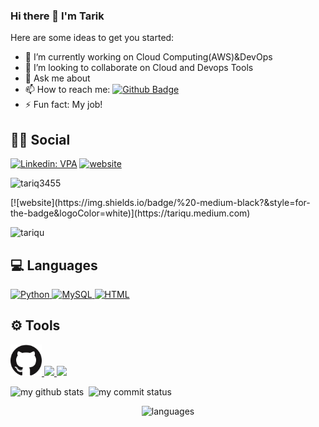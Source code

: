 ### Hi there 👋 I'm Tarik

<!--
**tariq3455/tariq3455** is a ✨ _special_ ✨ repository because its `README.md` (this file) appears on your GitHub profile.
--->
Here are some ideas to get you started:

- 🔭 I’m currently working on Cloud Computing(AWS)&DevOps
- 👯 I’m looking to collaborate on Cloud and Devops Tools
- 💬 Ask me about 
- 📫 How to reach me: [![Github Badge](https://img.shields.io/badge/-Github-000?style=quare&labelColor=000&logo=Github&logoColor=white&link=link)](https://github.com/tariq3455)
- ⚡ Fun fact: My job!

## :man::woman: Social
[![Linkedin: VPA](https://img.shields.io/badge/linkedin-%230077B5.svg?&style=for-the-badge&logo=linkedin&logoColor=white)](https://www.linkedin.com/in/tar%C4%B1k-u-944037214/)
[![website](https://img.shields.io/badge/gmail-f1f2f6.svg?&style=for-the-badge&logo=gmail&logoColor=red)](mailto:trkysl55@gmail.com)
<p align="left"> <img src="https://komarev.com/ghpvc/?username=tariq3455" alt="tariq3455" /> </p>
[![website](https://img.shields.io/badge/%20-medium-black?&style=for-the-badge&logoColor=white)](https://tariqu.medium.com)
<p align="left"> <img src="https://komarev.com/ghpvc/?username=tariqu" alt="tariqu" /> </p>

## 💻 Languages

<a href="#" target="_blank"> <img src="https://juniortech.org/wp-content/uploads/2017/04/python-software-logo-300x158.jpg" alt="Python" height="70"/> </a>
<a href="#" target="_blank"> <img src="https://upload.wikimedia.org/wikipedia/commons/thumb/3/38/SQLite370.svg/1200px-SQLite370.svg.png" alt="MySQL" height="70"/> </a>
<a href="#" target="_blank"> <img src="https://e7.pngegg.com/pngimages/390/229/png-clipart-logo-html5-brand-design-text-logo.png" alt="HTML" height="70"/> </a>

## ⚙ Tools

<a href="#" target="_blank"> <img src="https://raw.githubusercontent.com/github/explore/78df643247d429f6cc873026c0622819ad797942/topics/github/github.png" alt="gitHub" height="50"/> </a>
<a href="#" target="_blank"> <img src="https://zappysys.com/blog/wp-content/uploads/2018/07/jira-logo.jpg" height="50"/> </a>
<a href="#" target="_blank"> <img src="https://upload.wikimedia.org/wikipedia/commons/thumb/b/b9/Slack_Technologies_Logo.svg/1280px-Slack_Technologies_Logo.svg.png" height="50"/> </a>
</p>
<p align="left">
<img src="https://github-readme-stats.vercel.app/api?username=tariq3455&theme=chartreuse-dark" alt="my github stats" width="49%"/>&nbsp;
<img src="https://github-readme-streak-stats.herokuapp.com/?user=tariq3455&theme=chartreuse-dark" alt="my commit status" width="49%" /> </p>
<p align="center"> <img src="https://github-readme-stats.vercel.app/api/top-langs/?username=tariq3455&theme=chartreuse-dark&layout=compact" alt="languages" width="50%" > </p> 


